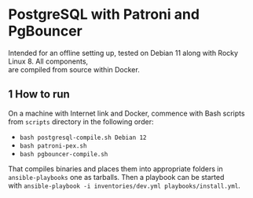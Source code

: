 # PostgreSQL with Patroni and PgBouncer

Intended for an offline setting up, tested on Debian 11 along with Rocky Linux 8. All components,<br>
are compiled from source within Docker.<br>

## 1 How to run

On a machine with Internet link and Docker, commence with Bash scripts<br>
from `scripts` directory in the following order:<br>
- `bash postgresql-compile.sh Debian 12`<br>
- `bash patroni-pex.sh`
- `bash pgbouncer-compile.sh`<br>

That compiles binaries and places them into appropriate folders in<br>
`ansible-playbooks` one as tarballs. Then a playbook can be started<br>
with `ansible-playbook -i inventories/dev.yml playbooks/install.yml`.
